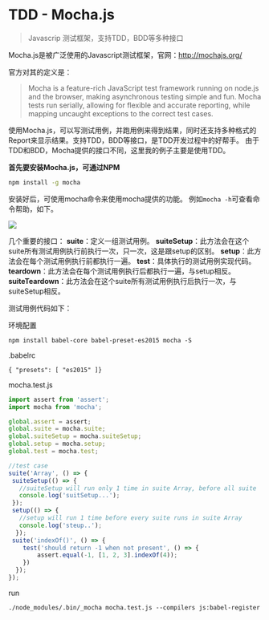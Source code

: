# TDD - Mocha.js

> Javascrip 测试框架，支持TDD，BDD等多种接口

Mocha.js是被广泛使用的Javascript测试框架，官网：[http:\/\/mochajs.org\/](http://mochajs.org/)

官方对其的定义是：

> Mocha is a feature-rich JavaScript test framework running on node.js and the browser, making asynchronous testing
> simple and fun. Mocha tests run serially, allowing for flexible and accurate reporting, while mapping uncaught
> exceptions to the correct test cases.

使用Mocha.js，可以写测试用例，并跑用例来得到结果，同时还支持多种格式的Report来显示结果。支持TDD，BDD等接口，是TDD开发过程中的好帮手。
由于TDD和BDD，Mocha提供的接口不同，这里我的例子主要是使用TDD。

**首先要安装Mocha.js，可通过NPM**

```bash
npm install -g mocha
```

安装好后，可使用mocha命令来使用mocha提供的功能。
例如`mocha -h`可查看命令帮助，如下。

![](/assets/9B050F47-3B2B-4821-983D-5FE8480D60D9.png)

几个重要的接口：
 **suite**：定义一组测试用例。
 **suiteSetup**：此方法会在这个suite所有测试用例执行前执行一次，只一次，这是跟setup的区别。
 **setup**：此方法会在每个测试用例执行前都执行一遍。
 **test**：具体执行的测试用例实现代码。
 **teardown**：此方法会在每个测试用例执行后都执行一遍，与setup相反。
 **suiteTeardown**：此方法会在这个suite所有测试用例执行后执行一次，与suiteSetup相反。

测试用例代码如下：

环境配置

```
npm install babel-core babel-preset-es2015 mocha -S
```

.babelrc

```
{ "presets": [ "es2015" ]}
```

mocha.test.js

```js
import assert from 'assert';
import mocha from 'mocha';

global.assert = assert;
global.suite = mocha.suite;
global.suiteSetup = mocha.suiteSetup;
global.setup = mocha.setup;
global.test = mocha.test;

//test case
suite('Array', () => {
 suiteSetup(() => { 
   //suiteSetup will run only 1 time in suite Array, before all suite 
   console.log('suitSetup...');
 });
 setup(() => {
   //setup will run 1 time before every suite runs in suite Array 
   console.log('steup..'); 
  });
 suite('indexOf()', () => { 
    test('should return -1 when not present', () => { 
        assert.equal(-1, [1, 2, 3].indexOf(4)); 
    }) 
  });
});
```

run

```
./node_modules/.bin/_mocha mocha.test.js --compilers js:babel-register
```
